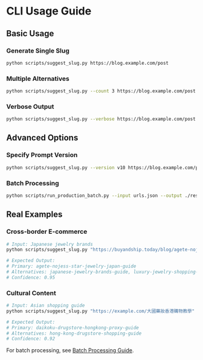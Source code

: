 # CLI Usage Guide

## Basic Usage

### Generate Single Slug
```bash
python scripts/suggest_slug.py https://blog.example.com/post
```

### Multiple Alternatives
```bash
python scripts/suggest_slug.py --count 3 https://blog.example.com/post
```

### Verbose Output
```bash
python scripts/suggest_slug.py --verbose https://blog.example.com/post
```

## Advanced Options

### Specify Prompt Version
```bash
python scripts/suggest_slug.py --version v10 https://blog.example.com/post
```

### Batch Processing
```bash
python scripts/run_production_batch.py --input urls.json --output ./results/
```

## Real Examples

### Cross-border E-commerce
```bash
# Input: Japanese jewelry brands
python scripts/suggest_slug.py "https://buyandship.today/blog/agete-nojess-star-jewelry"

# Expected Output:
# Primary: agete-nojess-star-jewelry-japan-guide
# Alternatives: japanese-jewelry-brands-guide, luxury-jewelry-shopping-guide
# Confidence: 0.95
```

### Cultural Content
```bash  
# Input: Asian shopping guide
python scripts/suggest_slug.py "https://example.com/大國藥妝香港購物教學"

# Expected Output:
# Primary: daikoku-drugstore-hongkong-proxy-guide
# Alternatives: hong-kong-drugstore-shopping-guide  
# Confidence: 0.92
```

For batch processing, see [Batch Processing Guide](BATCH_PROCESSING.md).